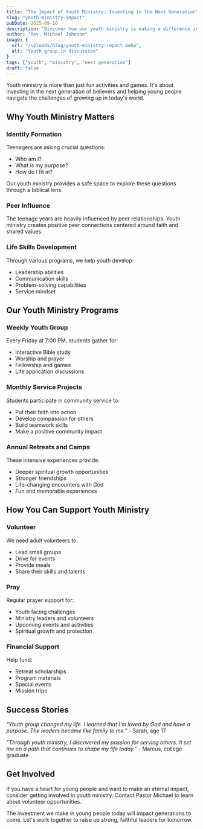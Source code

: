 ```yaml
---
title: "The Impact of Youth Ministry: Investing in the Next Generation"
slug: "youth-ministry-impact"
pubDate: 2025-09-10
description: "Discover how our youth ministry is making a difference in young lives and how you can support the next generation of believers."
author: "Rev. Michael Johnson"
image: {
  url: "/uploads/blog/youth-ministry-impact.webp",
  alt: "Youth group in discussion"
}
tags: ["youth", "ministry", "next generation"]
draft: false
---
```


Youth ministry is more than just fun activities and games. It's about investing in the next generation of believers and helping young people navigate the challenges of growing up in today's world.

## Why Youth Ministry Matters

### Identity Formation

Teenagers are asking crucial questions:

- Who am I?
- What is my purpose?
- How do I fit in?

Our youth ministry provides a safe space to explore these questions through a biblical lens.

### Peer Influence

The teenage years are heavily influenced by peer relationships. Youth ministry creates positive peer connections centered around faith and shared values.

### Life Skills Development

Through various programs, we help youth develop:

- Leadership abilities
- Communication skills
- Problem-solving capabilities
- Service mindset

## Our Youth Ministry Programs

### Weekly Youth Group

Every Friday at 7:00 PM, students gather for:

- Interactive Bible study
- Worship and prayer
- Fellowship and games
- Life application discussions

### Monthly Service Projects

Students participate in community service to:

- Put their faith into action
- Develop compassion for others
- Build teamwork skills
- Make a positive community impact

### Annual Retreats and Camps

These intensive experiences provide:

- Deeper spiritual growth opportunities
- Stronger friendships
- Life-changing encounters with God
- Fun and memorable experiences

## How You Can Support Youth Ministry

### Volunteer

We need adult volunteers to:

- Lead small groups
- Drive for events
- Provide meals
- Share their skills and talents

### Pray

Regular prayer support for:

- Youth facing challenges
- Ministry leaders and volunteers
- Upcoming events and activities
- Spiritual growth and protection

### Financial Support

Help fund:

- Retreat scholarships
- Program materials
- Special events
- Mission trips

## Success Stories

*"Youth group changed my life. I learned that I'm loved by God and have a purpose. The leaders became like family to me."* - Sarah, age 17

*"Through youth ministry, I discovered my passion for serving others. It set me on a path that continues to shape my life today."* - Marcus, college graduate

## Get Involved

If you have a heart for young people and want to make an eternal impact, consider getting involved in youth ministry. Contact Pastor Michael to learn about volunteer opportunities.

The investment we make in young people today will impact generations to come. Let's work together to raise up strong, faithful leaders for tomorrow.

